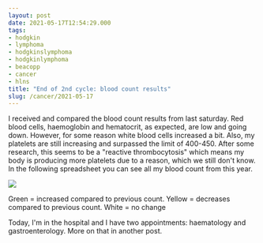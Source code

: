 ```yaml
---
layout: post
date: 2021-05-17T12:54:29.000
tags:
- hodgkin
- lymphoma
- hodgkinslymphoma
- hodgkinlymphoma
- beacopp
- cancer
- hlns
title: "End of 2nd cycle: blood count results"
slug: /cancer/2021-05-17
---
```

I received and compared the blood count results from last saturday. Red blood cells, haemoglobin and hematocrit, as expected, are low and going down. However, for some reason white blood cells increased a bit. Also, my platelets are still increasing and surpassed the limit of 400-450. After some research, this seems to be a "reactive thrombocytosis" which means my body is producing more platelets due to a reason, which we still don't know. In the following spreadsheet you can see all my blood count from this year.

![](/images/55ccef9f4656b2aad4488125678b5c8c_e1aee87d.jpg)

Green = increased compared to previous count. Yellow = decreases compared to previous count. White = no change

Today, I'm in the hospital and I have two appointments: haematology and gastroenterology. More on that in another post.